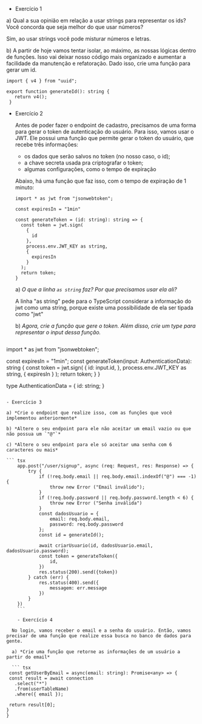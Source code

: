 - Exercício 1 

a) Qual a sua opinião em relação a usar strings para representar os ids? Você concorda que seja melhor do que usar números? 

Sim, ao usar strings você pode misturar números e letras.  

b) A partir de hoje vamos tentar isolar, ao máximo, as nossas lógicas dentro de funções. Isso vai deixar nosso código mais organizado e aumentar a facilidade da manutenção e refatoração. Dado isso, crie uma função para gerar um id. 

 ```tsx
import { v4 } from "uuid";

export function generateId(): string {
    return v4();
  }
 ```

  - Exercício 2
    
    Antes de poder fazer o endpoint de cadastro, precisamos de uma forma para gerar o token de autenticação do usuário. Para isso, vamos usar o JWT. Ele possui uma função que permite gerar o token do usuário, que recebe três informações:
    
    - os dados que serão salvos no token (no nosso caso, o id);
    - a chave secreta usada pra criptografar o token;
    - algumas configurações, como o tempo de expiração
    
    Abaixo, há uma função que faz isso, com o tempo de expiração de 1 minuto:
    
    ```tsx
    import * as jwt from "jsonwebtoken";
    
    const expiresIn = "1min"
    
    const generateToken = (id: string): string => {
      const token = jwt.sign(
        {
          id
        },
        process.env.JWT_KEY as string,
        {
          expiresIn
        }
      );
      return token;
    }
    ```
    
    a) *O que a linha `as string` faz? Por que precisamos usar ela ali?*
    
    A linha "as string" pede para o TypeScript considerar a informação do jwt como uma string, porque existe uma possibilidade de ela ser tipada como "jwt"

    b) *Agora, crie a função que gere o token. Além disso, crie um type  para representar o input dessa função.*

    ```tsx
   import * as jwt from "jsonwebtoken";

  const expiresIn = "1min";
  const generateToken(input: AuthenticationData): string {
    const token = jwt.sign(
      {
        id: input.id,
      },
      process.env.JWT_KEY as string,
      {
        expiresIn
      }
    );
    return token;
  }
}

type AuthenticationData = {
  id: string;
}
  ```

- Exercício 3

a) *Crie o endpoint que realize isso, com as funções que você implementou anteriormente*

b) *Altere o seu endpoint para ele não aceitar um email vazio ou que não possua um `"@"`*

c) *Altere o seu endpoint para ele só aceitar uma senha com 6 caracteres ou mais*

``` tsx
      app.post("/user/signup", async (req: Request, res: Response) => {
          try {
              if (!req.body.email || req.body.email.indexOf("@") === -1) {
                  throw new Error ("Email inválido");
              }
              if (!req.body.password || req.body.password.length < 6) {
                  throw new Error ("Senha inválida")
              }
              const dadosUsuario = {
                  email: req.body.email,
                  password: req.body.password
              };
              const id = generateId();
              
              await criarUsuario(id, dadosUsuario.email, dadosUsuario.password);
              const token = generateToken({
                  id,
              })
              res.status(200).send({token})
          } catch (err) {
              res.status(400).send({
                  messagem: err.message
              })
          }
      })
      ```

      - Exercício 4
    
    No login, vamos receber o email e a senha do usuário. Então, vamos precisar de uma função que realize essa busca no banco de dados para gente. 
    
    a) *Crie uma função que retorne as informações de um usuário a partir do email*

    ``` tsx
   const getUserByEmail = async(email: string): Promise<any> => {
   const result = await connection
     .select("*")
     .from(userTableName)
     .where({ email });

   return result[0];
  }
}
```

